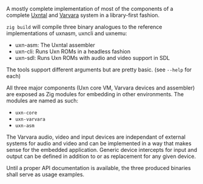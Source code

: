 A mostly complete implementation of most of the components of a complete [Uxntal](https://wiki.xxiivv.com/site/uxntal.html) and [Varvara](https://wiki.xxiivv.com/site/varvara.html) system in a library-first fashion.

`zig build` will compile three binary analogues to the reference implementations of uxnasm, uxncli and uxnemu:

  - uxn-asm: The Uxntal assembler
  - uxn-cli: Runs Uxn ROMs in a headless fashion
  - uxn-sdl: Runs Uxn ROMs with audio and video support in SDL

The tools support different arguments but are pretty basic. (see `--help` for each)

All three major components (Uxn core VM, Varvara devices and assembler) are exposed as Zig modules for embedding in other environments. The modules are named as such:

 - `uxn-core`
 - `uxn-varvara`
 - `uxn-asm`

The Varvara audio, video and input devices are independant of external systems for audio and video and can be implemented in a way that makes sense for the embedded application. Generic device intercepts for input and output can be defined in addition to or as replacement for any given device.

Until a proper API documentation is available, the three produced binaries shall serve as usage examples.